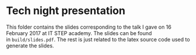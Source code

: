 # Tech night presentation
This folder contains the slides corresponding to the talk I gave on 16 February 2017 at IT STEP academy. The slides can be found in `build/slides.pdf`. The rest is just related to the latex source code used to generate the slides.
